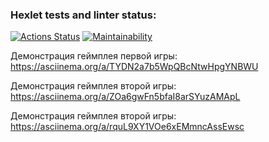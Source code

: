 ### Hexlet tests and linter status:
[![Actions Status](https://github.com/MarkDementev/java-project-61/workflows/hexlet-check/badge.svg)](https://github.com/MarkDementev/java-project-61/actions)
[![Maintainability](https://api.codeclimate.com/v1/badges/6a9bb7f78f2ff1430409/maintainability)](https://codeclimate.com/github/MarkDementev/java-project-61/maintainability)

Демонстрация геймплея первой игры:
https://asciinema.org/a/TYDN2a7b5WpQBcNtwHpgYNBWU

Демонстрация геймплея второй игры:
https://asciinema.org/a/ZOa6gwFn5bfaI8arSYuzAMApL

Демонстрация геймплея второй игры:
https://asciinema.org/a/rquL9XY1VOe6xEMmncAssEwsc
